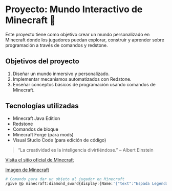 # Proyecto: Mundo Interactivo de Minecraft 🧱

Este proyecto tiene como objetivo crear un mundo personalizado en Minecraft donde los jugadores puedan explorar, construir y aprender sobre programación a través de comandos y redstone.

## Objetivos del proyecto

1. Diseñar un mundo inmersivo y personalizado.
2. Implementar mecanismos automatizados con Redstone.
3. Enseñar conceptos básicos de programación usando comandos de Minecraft.

## Tecnologías utilizadas

- Minecraft Java Edition
- Redstone
- Comandos de bloque
- Minecraft Forge (para mods)
- Visual Studio Code (para edición de código)

> “La creatividad es la inteligencia divirtiéndose.” – Albert Einstein

[Visita el sitio oficial de Minecraft](https://www.minecraft.net/es-es)

[Imagen de Minecraft](https://www.reddit.com/r/Minecraft/comments/1jc5r3b/where_can_i_find_this_picture_as_a_poster/?tl=es-419)

```bash
# Comando para dar un objeto al jugador en Minecraft
/give @p minecraft:diamond_sword{display:{Name:'{"text":"Espada Legendaria"}'}} 1
